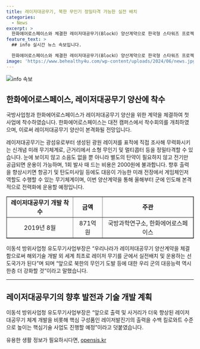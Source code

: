 ```yaml
---
title: 레이저대공무기, 북한 무인기 정밀타격 가능한 실전 배치
categories:
  - News
excerpt: >
  한화에어로스페이스와 체결한 레이저대공무기(BlockⅠ) 양산계약으로 한국형 스타워즈 프로젝트가 속도를 내고 있다. 이 레이저대공무기는 직접 조사해 무력화하는 혁신적인 신개념 무기로, 비용이 저렴하고 다양한 무인기 및 항공기에 대응할 수 있다. 민·관·군의 협업으로 개발된 이 무기는 전투용 적합을 받아 양산에 들어가며, 대응능력을 높이는 핵심기술 사업도 추진될 예정이다. 이로써 한국은 레이저 무기를 운용하는 선도국가로 발전할 것으로 전망된다.
feature_text: >
  ## info 실시간 뉴스 속보입니다.

  한화에어로스페이스와 체결한 레이저대공무기(BlockⅠ) 양산계약으로 한국형 스타워즈 프로젝트가 속도를 내고 있다. 이 레이저대공무기는 직접 조사해 무력화하는 혁신적인 신개념 무기로, 비용이 저렴하고 다양한 무인기 및 항공기에 대응할 수 있다. 민·관·군의 협업으로 개발된 이 무기는 전투용 적합을 받아 양산에 들어가며, 대응능력을 높이는 핵심기술 사업도 추진될 예정이다. 이로써 한국은 레이저 무기를 운용하는 선도국가로 발전할 것으로 전망된다.
image: 'https://www.behealthy4u.com/wp-content/uploads/2024/06/news.jpg'
---
```


<p><img src="https://www.behealthy4u.com/wp-content/uploads/2024/06/news.jpg" alt="info 속보" /></p>

<h2 data-ke-size="size26">한화에어로스페이스, 레이저대공무기 양산에 착수</h2>

<p>국방사업청과 한화에어로스페이스가 레이저대공무기 양산을 위한 계약을 체결하여 첫 사업에 착수하였습니다. 한화에어로스페이스는 대전 캠퍼스에서 착수회의를 개최하였으며, 이로써 레이저대공무기 양산이 본격화될 전망입니다.</p>

<p data-ke-size="size16">레이저대공무기는 광섬유로부터 생성된 광원 레이저를 표적에 직접 조사해 무력화시키는 신개념 미래 무기체계로, 근거리에서 소형 무인기 및 멀티콥터 등을 정밀타격할 수 있습니다. 눈에 보이지 않고 소음도 없을 뿐 아니라 별도의 탄약이 필요하지 않고 전기만 공급되면 운용이 가능하며, 1회 발사 때 드는 비용은 2000원에 불과합니다. 향후 출력을 향상시키면 항공기 및 탄도미사일 등에도 대응이 가능한 미래 전장에서 게임체인저 역할도 수행할 수 있는 무기체계이며, 이번 양산계약을 통해 올해부터 군에 인도해 본격적으로 전력화에 운용할 예정입니다.</p>

<table style="width: 100%;" border="1">
<tbody>
<tr>
<td style="text-align: center; height: 17px;"><b>레이저대공무기 개발 착수</b></td>
<td style="text-align: center; height: 17px;"><b>금액</b></td>
<td style="text-align: center; height: 17px;"><b>주관</b></td>
</tr>
<tr>
<td style="text-align: center;">2019년 8월</td>
<td style="text-align: center;">871억 원</td>
<td style="text-align: center;">국방과학연구소, 한화에어로스페이스</td>
</tr>
</tbody>
</table>

<p data-ke-size="size16">이동석 방위사업청 유도무기사업부장은 “우리나라가 레이저대공무기 양산계약을 체결함으로써 해외기술 개발 외 세계 최초로 레이저 무기를 군에서 실전배치 및 운용하는 선도국가가 된다”며 되며 “앞으로 북한의 무인기 도발 등에 대한 우리 군의 대응능력 역시 한층 더 강화할 것”이라고 말했습니다.</p>

<hr>

<h2 data-ke-size="size26">레이저대공무기의 향후 발전과 기술 개발 계획</h2>

<p data-ke-size="size16">이동석 방위사업청 유도무기사업부장은 “앞으로 출력 및 사거리가 더욱 향상된 레이저대공무기 체계 개발을 비롯해 핵심 구성품인 레이저발진기의 출력을 수백 킬로와트 수준으로 높이는 핵심기술 사업도 진행할 예정”이라고 덧붙였습니다.</p>
유용한 생활 정보가 필요하시다면, <a href="https://opensis.kr" rel="dofollow">opensis.kr</a>


